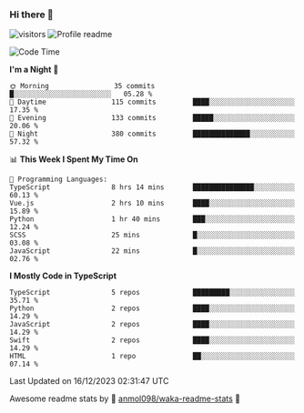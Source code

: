 ### Hi there 👋  
![visitors](https://visitor-badge.laobi.icu/badge?page_id=leverglowh) ![Profile readme](https://github.com/leverglowh/leverglowh/workflows/Profile%20readme/badge.svg?branch=master)

<!--START_SECTION:waka-->
![Code Time](http://img.shields.io/badge/Code%20Time-2%2C535%20hrs%2047%20mins-blue)

**I'm a Night 🦉** 

```text
🌞 Morning                35 commits          █░░░░░░░░░░░░░░░░░░░░░░░░   05.28 % 
🌆 Daytime                115 commits         ████░░░░░░░░░░░░░░░░░░░░░   17.35 % 
🌃 Evening                133 commits         █████░░░░░░░░░░░░░░░░░░░░   20.06 % 
🌙 Night                  380 commits         ██████████████░░░░░░░░░░░   57.32 % 
```


📊 **This Week I Spent My Time On** 

```text
💬 Programming Languages: 
TypeScript               8 hrs 14 mins       ███████████████░░░░░░░░░░   60.13 % 
Vue.js                   2 hrs 10 mins       ████░░░░░░░░░░░░░░░░░░░░░   15.89 % 
Python                   1 hr 40 mins        ███░░░░░░░░░░░░░░░░░░░░░░   12.24 % 
SCSS                     25 mins             █░░░░░░░░░░░░░░░░░░░░░░░░   03.08 % 
JavaScript               22 mins             █░░░░░░░░░░░░░░░░░░░░░░░░   02.76 % 
```

**I Mostly Code in TypeScript** 

```text
TypeScript               5 repos             █████████░░░░░░░░░░░░░░░░   35.71 % 
Python                   2 repos             ████░░░░░░░░░░░░░░░░░░░░░   14.29 % 
JavaScript               2 repos             ████░░░░░░░░░░░░░░░░░░░░░   14.29 % 
Swift                    2 repos             ████░░░░░░░░░░░░░░░░░░░░░   14.29 % 
HTML                     1 repo              ██░░░░░░░░░░░░░░░░░░░░░░░   07.14 % 
```




 Last Updated on 16/12/2023 02:31:47 UTC
<!--END_SECTION:waka-->


Awesome readme stats by :star2: [anmol098/waka-readme-stats](https://github.com/anmol098/waka-readme-stats) :star2:
